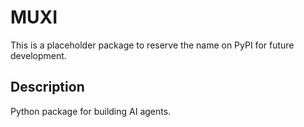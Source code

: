 # MUXI

This is a placeholder package to reserve the name on PyPI for future development.

## Description

Python package for building AI agents.
